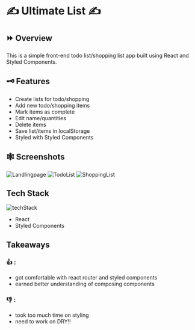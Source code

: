 # ✍️ Ultimate List ✍️

## ⏩ Overview
This is a simple front-end todo list/shopping list app built using React and Styled Components.

## 🗝️ Features
- Create lists for todo/shopping
- Add new todo/shopping items
- Mark items as complete
- Edit name/quantities
- Delete items
- Save list/items in localStorage
- Styled with Styled Components

## 🕸️ Screenshots
![Landlingpage](https://imgur.com/kzsol8G.png)
![TodoList](https://imgur.com/zy2ing9.png)
![ShoppingList](https://imgur.com/QdmM0tS.png)

## Tech Stack
![techStack](https://imgur.com/S9LD41o.png)
- React 
- Styled Components

## Takeaways
### 👍 : 
 - got comfortable with react router and styled components
 - earned better understanding of composing components
 
### 👎 :
 - took too much time on styling
 - need to work on DRY!!
 

